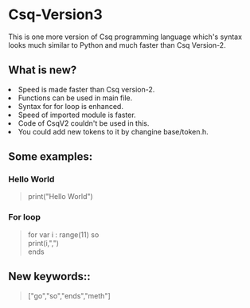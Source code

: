 # Csq-Version3
This is one more version of Csq programming language which's syntax looks much similar to Python and much faster than Csq Version-2.

## What is new?
<li>Speed is made faster than Csq version-2.</li>
<li>Functions can be used in main file.</li>
<li>Syntax for for loop is enhanced.</li>
<li>Speed of imported module is faster.</li>
<li>Code of CsqV2 couldn't be used in this.</li>
<li>You could add new tokens to it by changine base/token.h.</li>

## Some examples:

<h3>Hello World</h3>

> print("Hello World")

<h3>For loop</h3>

> for var i : range(11) so <br>
  print(i,",") <br>
  ends
  

## New keywords::
> ["go","so","ends","meth"]
